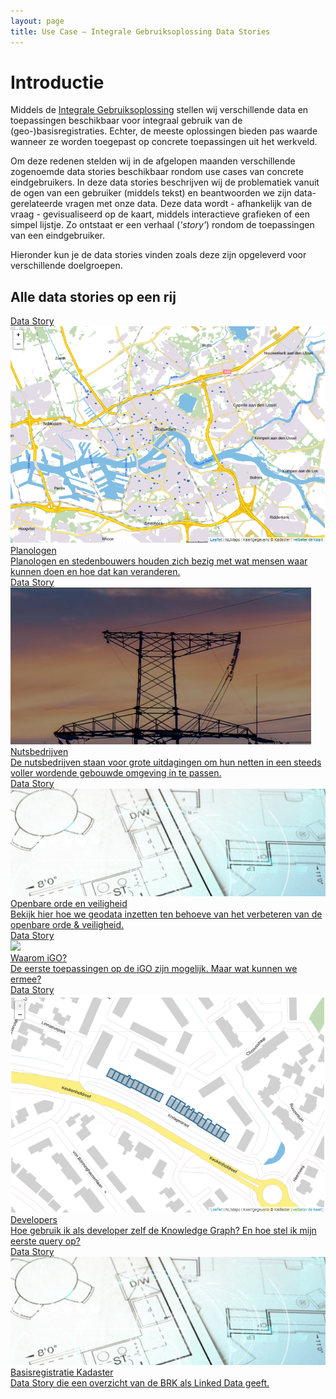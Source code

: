 ```yaml
---
layout: page
title: Use Case ― Integrale Gebruiksoplossing Data Stories
---
```


<link rel="stylesheet" href="/assets/css/integralegebruiksoplossing.css">

# Introductie

Middels de [Integrale Gebruiksoplossing](/cases/integralegebruiksoplossing) stellen wij verschillende data en toepassingen beschikbaar voor integraal gebruik van de (geo-)basisregistraties. Echter, de meeste oplossingen bieden pas waarde wanneer ze worden toegepast op concrete toepassingen uit het werkveld.

Om deze redenen stelden wij in de afgelopen maanden verschillende zogenoemde data stories beschikbaar rondom use cases van concrete eindgebruikers. In deze data stories beschrijven wij de problematiek vanuit de ogen van een gebruiker (middels tekst) en beantwoorden we zijn data-gerelateerde vragen met onze data. Deze data wordt - afhankelijk van de vraag - gevisualiseerd op de kaart, middels interactieve grafieken of een simpel lijstje. Zo ontstaat er een verhaal (*'story'*) rondom de toepassingen van een eindgebruiker.

Hieronder kun je de data stories vinden zoals deze zijn opgeleverd voor verschillende doelgroepen. 

## Alle data stories op een rij

<div class="cards-wrapper">
  <a href="https://data.labs.kadaster.nl/kadaster/-/stories/planologen">
    <div class="card">
      <div class="card-type">Data Story</div>
      <img class="card-image" src="/assets/images/planologen-screenshot.PNG">
      <div class="card-title">Planologen</div>
      <div class="card-description">Planologen en stedenbouwers houden zich bezig met wat mensen waar kunnen doen en hoe dat kan veranderen.</div>
    </div>
  </a>
    <a href="https://data.labs.kadaster.nl/igo/-/stories/nutsbedrijven">
    <div class="card">
      <div class="card-type">Data Story</div>
      <img class="card-image" src="/assets/images/elektriciteitsmast.PNG">
      <div class="card-title">Nutsbedrijven</div>
      <div class="card-description">De nutsbedrijven staan voor grote uitdagingen om hun netten in een steeds voller wordende gebouwde omgeving in te passen.</div>
    </div>
  </a>
  <a href="https://data.labs.kadaster.nl/kadaster/-/stories/Openbare-orde--Veiligheid">
    <div class="card">
      <div class="card-type">Data Story</div>
      <img class="card-image" src="/assets/images/BRK.jpg" alt="BRK">
      <div class="card-title">Openbare orde en veiligheid</div>
      <div class="card-description">Bekijk hier hoe we geodata inzetten ten behoeve van het verbeteren van de openbare orde & veiligheid.</div>
    </div>
  </a>
  <a href="https://data.labs.kadaster.nl/igo/-/stories/user-story">
    <div class="card">
      <div class="card-type">Data Story</div>
      <img class="card-image" src="/assets/images/data-story-igo.PNG">
      <div class="card-title">Waarom iGO?</div>
      <div class="card-description">De eerste toepassingen op de iGO zijn mogelijk. Maar wat kunnen we ermee?</div>
    </div>
  </a>
    <a href="https://data.labs.kadaster.nl/kadaster/-/stories/algemene-queries-voor-kg-gebruik">
    <div class="card">
      <div class="card-type">Data Story</div>
      <img class="card-image" src="/assets/images/eerste-igo.PNG">
      <div class="card-title">Developers</div>
      <div class="card-description">Hoe gebruik ik als developer zelf de Knowledge Graph? En hoe stel ik mijn eerste query op?</div>
    </div>
  </a>
    <a href="https://data.labs.kadaster.nl/kadaster/-/stories/basisregistratie-kadaster">
    <div class="card">
      <div class="card-type">Data Story</div>
      <img class="card-image" src="/assets/images/BRK.jpg" alt="BRK">
      <div class="card-title">Basisregistratie Kadaster</div>
      <div class="card-description">Data Story die een overzicht van de BRK als Linked Data geeft.</div>
    </div>
  </a>
</div>